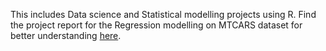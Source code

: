 This includes Data science and Statistical modelling projects using R.
Find the project report for the Regression modelling on MTCARS dataset for better understanding [here](https://drive.google.com/file/d/1RfWK38RQPxvxht-5tGLrxrK-3L46aqXv/view?usp=sharing).
